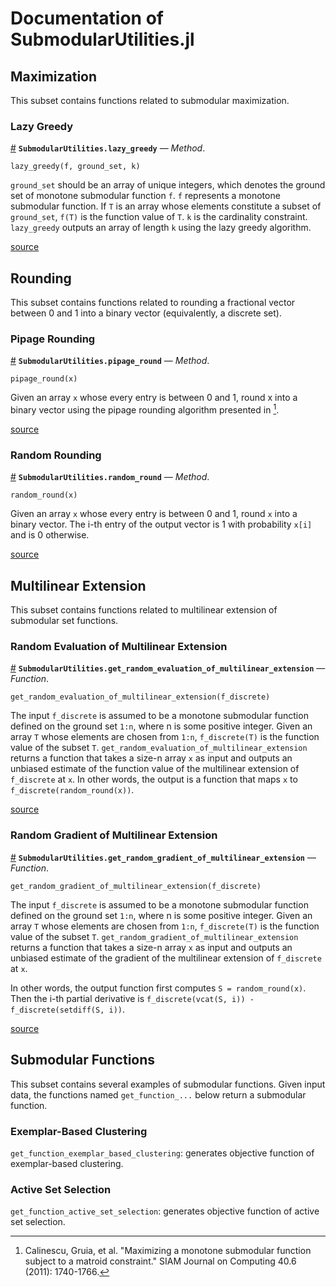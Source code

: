 
<a id='Documentation-of-SubmodularUtilities.jl-1'></a>

# Documentation of SubmodularUtilities.jl


<a id='Maximization-1'></a>

## Maximization


This subset contains functions related to submodular maximization.


<a id='Lazy-Greedy-1'></a>

### Lazy Greedy

<a id='SubmodularUtilities.lazy_greedy-Tuple{Any,Any,Any}' href='#SubmodularUtilities.lazy_greedy-Tuple{Any,Any,Any}'>#</a>
**`SubmodularUtilities.lazy_greedy`** &mdash; *Method*.



```
lazy_greedy(f, ground_set, k)
```

`ground_set` should be an array of unique integers, which denotes the ground  set of monotone submodular function `f`. `f` represents a monotone submodular  function. If `T` is an array whose elements constitute a subset of `ground_set`,  `f(T)` is the function value of `T`. `k` is the cardinality constraint.  `lazy_greedy` outputs an array of length `k` using the lazy greedy algorithm.


<a target='_blank' href='https://github.com/lchen91/Submodular_Utilities/blob/master/src/SubmodularUtilities.jl#L10-L18' class='documenter-source'>source</a><br>


<a id='Rounding-1'></a>

## Rounding


This subset contains functions related to rounding a fractional vector between 0 and 1 into a binary vector (equivalently, a discrete set).


<a id='Pipage-Rounding-1'></a>

### Pipage Rounding

<a id='SubmodularUtilities.pipage_round-Tuple{Any}' href='#SubmodularUtilities.pipage_round-Tuple{Any}'>#</a>
**`SubmodularUtilities.pipage_round`** &mdash; *Method*.



```
pipage_round(x)
```

Given an array `x` whose every entry is between 0 and 1, round x into a binary vector using the pipage rounding algorithm presented in [^ccpv].

[^ccpv]: Calinescu, Gruia, et al. "Maximizing a monotone submodular function subject to a matroid constraint." SIAM Journal on Computing 40.6 (2011): 1740-1766.


<a target='_blank' href='https://github.com/lchen91/Submodular_Utilities/blob/master/src/SubmodularUtilities.jl#L42-L49' class='documenter-source'>source</a><br>


<a id='Random-Rounding-1'></a>

### Random Rounding

<a id='SubmodularUtilities.random_round-Tuple{Any}' href='#SubmodularUtilities.random_round-Tuple{Any}'>#</a>
**`SubmodularUtilities.random_round`** &mdash; *Method*.



```
random_round(x)
```

Given an array `x` whose every entry is between 0 and 1, round `x` into a binary vector.  The i-th entry of the output vector is 1 with probability `x[i]` and is 0 otherwise.


<a target='_blank' href='https://github.com/lchen91/Submodular_Utilities/blob/master/src/SubmodularUtilities.jl#L109-L114' class='documenter-source'>source</a><br>


<a id='Multilinear-Extension-1'></a>

## Multilinear Extension


This subset contains functions related to multilinear extension of submodular set functions.


<a id='Random-Evaluation-of-Multilinear-Extension-1'></a>

### Random Evaluation of Multilinear Extension

<a id='SubmodularUtilities.get_random_evaluation_of_multilinear_extension' href='#SubmodularUtilities.get_random_evaluation_of_multilinear_extension'>#</a>
**`SubmodularUtilities.get_random_evaluation_of_multilinear_extension`** &mdash; *Function*.



```
get_random_evaluation_of_multilinear_extension(f_discrete)
```

The input `f_discrete` is assumed to be a monotone submodular function defined  on the ground set `1:n`, where n is some positive integer. Given an array `T`  whose elements are chosen from `1:n`, `f_discrete(T)` is the function value of  the subset `T`. `get_random_evaluation_of_multilinear_extension` returns a  function that takes a size-n array `x` as input and outputs an unbiased estimate of  the function value of the multilinear extension of `f_discrete` at `x`. In other  words, the output is a function that maps `x` to `f_discrete(random_round(x))`.


<a target='_blank' href='https://github.com/lchen91/Submodular_Utilities/blob/master/src/SubmodularUtilities.jl#L121-L131' class='documenter-source'>source</a><br>


<a id='Random-Gradient-of-Multilinear-Extension-1'></a>

### Random Gradient of Multilinear Extension

<a id='SubmodularUtilities.get_random_gradient_of_multilinear_extension' href='#SubmodularUtilities.get_random_gradient_of_multilinear_extension'>#</a>
**`SubmodularUtilities.get_random_gradient_of_multilinear_extension`** &mdash; *Function*.



```
get_random_gradient_of_multilinear_extension(f_discrete)
```

The input `f_discrete` is assumed to be a monotone submodular function defined  on the ground set `1:n`, where n is some positive integer. Given an array `T`  whose elements are chosen from `1:n`, `f_discrete(T)` is the function value of  the subset `T`. `get_random_gradient_of_multilinear_extension` returns a  function that takes a size-n array `x` as input and outputs an unbiased estimate of  the gradient of the multilinear extension of `f_discrete` at `x`. 

In other words, the output function first computes `S = random_round(x)`. Then  the i-th partial derivative is  `f_discrete(vcat(S, i)) - f_discrete(setdiff(S, i))`.


<a target='_blank' href='https://github.com/lchen91/Submodular_Utilities/blob/master/src/SubmodularUtilities.jl#L137-L150' class='documenter-source'>source</a><br>


<a id='Submodular-Functions-1'></a>

## Submodular Functions


This subset contains several examples of submodular functions. Given input data, the functions named `get_function_...` below return a submodular function. 


<a id='Exemplar-Based-Clustering-1'></a>

### Exemplar-Based Clustering


`get_function_exemplar_based_clustering`: generates objective function of exemplar-based clustering.


<a id='Active-Set-Selection-1'></a>

### Active Set Selection


`get_function_active_set_selection`: generates objective function of active set selection.

